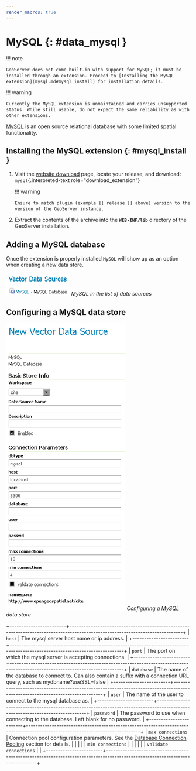 ```yaml
---
render_macros: true
---
```


# MySQL {: #data_mysql }

!!! note

    GeoServer does not come built-in with support for MySQL; it must be installed through an extension. Proceed to [Installing the MySQL extension](mysql.md#mysql_install) for installation details.

!!! warning

    Currently the MySQL extension is unmaintained and carries unsupported status. While still usable, do not expect the same reliability as with other extensions.

[MySQL](http://www.mysql.com) is an open source relational database with some limited spatial functionality.

## Installing the MySQL extension {: #mysql_install }

1.  Visit the [website download](https://geoserver.org/download) page, locate your release, and download: `mysql`{.interpreted-text role="download_extension"}

    !!! warning

        Ensure to match plugin (example {{ release }} above) version to the version of the GeoServer instance.

2.  Extract the contents of the archive into the **`WEB-INF/lib`** directory of the GeoServer installation.

## Adding a MySQL database

Once the extension is properly installed `MySQL` will show up as an option when creating a new data store.

![](images/mysqlcreate.png)
*MySQL in the list of data sources*

## Configuring a MySQL data store

![](images/mysqlconfigure.png)
*Configuring a MySQL data store*

+------------------------+------------------------------------------------------------------------------------------------------------------------------+
| `host`                 | The mysql server host name or ip address.                                                                                    |
+------------------------+------------------------------------------------------------------------------------------------------------------------------+
| `port`                 | The port on which the mysql server is accepting connections.                                                                 |
+------------------------+------------------------------------------------------------------------------------------------------------------------------+
| `database`             | The name of the database to connect to. Can also contain a suffix with a connection URL query, such as mydbname?useSSL=false |
+------------------------+------------------------------------------------------------------------------------------------------------------------------+
| `user`                 | The name of the user to connect to the mysql database as.                                                                    |
+------------------------+------------------------------------------------------------------------------------------------------------------------------+
| `password`             | The password to use when connecting to the database. Left blank for no password.                                             |
+------------------------+------------------------------------------------------------------------------------------------------------------------------+
| `max connections`      | Connection pool configuration parameters. See the [Database Connection Pooling](connection-pooling.md) section for details. |
|                        |                                                                                                                              |
| `min connections`      |                                                                                                                              |
|                        |                                                                                                                              |
| `validate connections` |                                                                                                                              |
+------------------------+------------------------------------------------------------------------------------------------------------------------------+
